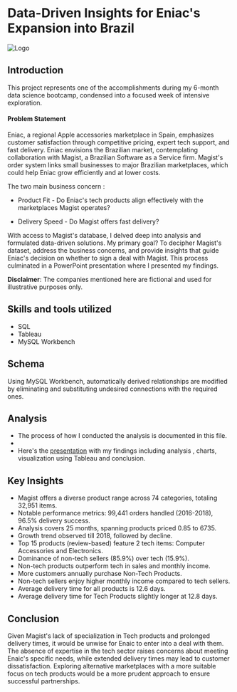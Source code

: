 
# Data-Driven Insights for Eniac's Expansion into Brazil

![Logo](https://assets.entrepreneur.com/content/3x2/2000/1691770256-marketing-campaigns-g-1127305026.jpg)

## Introduction

This project represents one of the accomplishments during my 6-month data science bootcamp, condensed into a focused week of intensive exploration.

#### Problem Statement

Eniac, a regional Apple accessories marketplace in Spain, emphasizes customer satisfaction through competitive pricing, expert tech support, and fast delivery. Eniac envisions the Brazilian market, contemplating collaboration with Magist, a Brazilian Software as a Service firm. Magist's order system links small businesses to major Brazilian marketplaces, which could help Eniac grow efficiently and at lower costs.


The two main business concern :

+ Product Fit - Do Eniac's tech products align effectively with the marketplaces Magist operates?

+ Delivery Speed - Do Magist offers fast delivery?

With access to Magist's database, I delved deep into analysis and formulated data-driven solutions. My primary goal? To decipher Magist's dataset, address the business concerns, and provide insights that guide Eniac's decision on whether to sign a deal with Magist. This process culminated in a PowerPoint presentation where I presented my findings.

**Disclaimer**: The companies mentioned here are fictional and used for illustrative purposes only.
## Skills and tools utilized

+ SQL 
+ Tableau
+ MySQL Workbench
## Schema

Using MySQL Workbench, automatically derived relationships are modified by eliminating and substituting undesired connections with the required ones.






## Analysis

+ The process of how I conducted the analysis is documented in this file.
+ 
+ Here's the [presentation](https://docs.google.com/presentation/d/1uDPXu_g8EoMk1Zz6S-CqLGh3-JrqcofP6eN_qW4pKWY/edit?usp=sharing)   with my findings including analysis , charts, visualization using Tableau and conclusion.  

## Key Insights

+ Magist offers a diverse product range across 74 categories, totaling 32,951 items.
+ Notable performance metrics: 99,441 orders handled (2016-2018), 96.5% delivery success.
+ Analysis covers 25 months, spanning products priced 0.85 to 6735.
+ Growth trend observed till 2018, followed by decline.
+ Top 15 products (review-based) feature 2 tech items: Computer Accessories and Electronics.
+ Dominance of non-tech sellers (85.9%) over tech (15.9%).
+ Non-tech products outperform tech in sales and monthly income.
+ More customers annually purchase Non-Tech Products.
+ Non-tech sellers enjoy higher monthly income compared to tech sellers.
+ Average delivery time for all products is 12.6 days.
+ Average delivery time for Tech Products slightly longer at 12.8 days.


## Conclusion

Given Magist's lack of specialization in Tech products and prolonged delivery times, it would be unwise for Enaic to enter into a deal with them. The absence of expertise in the tech sector raises concerns about meeting Enaic's specific needs, while extended delivery times may lead to customer dissatisfaction. Exploring alternative marketplaces with a more suitable focus on tech products would be a more prudent approach to ensure successful partnerships. 
